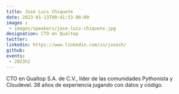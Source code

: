 ```yaml
---
title: José Luis Chiquete
date: 2023-01-13T00:41:53-06:00
images : 
 - images/speakers/jose-luis-chiquete.jpg
designation: CTO en Qualtop 
twitter: 
linkedin: https://www.linkedin.com/in/josech/
github: 
events:
 - 2023h2
---
```


CTO en Qualtop S.A. de C.V., líder de las comunidades Pythonista y Cloudevel. 38 años de experiencia jugando con datos y código.